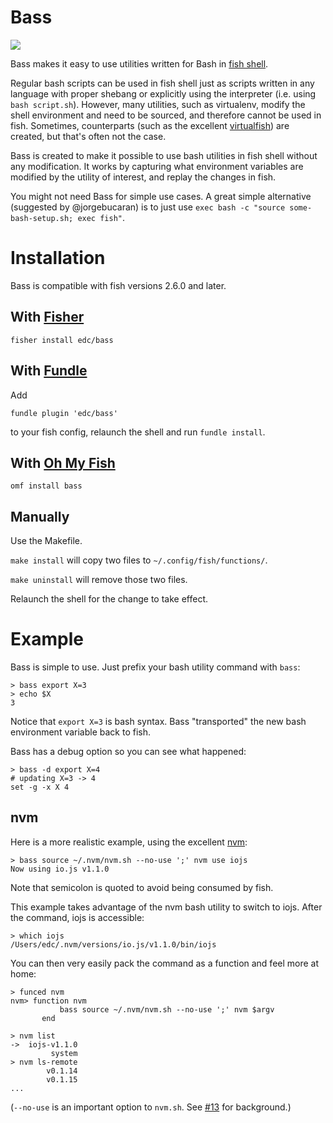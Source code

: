 # Bass

![](https://travis-ci.org/edc/bass.svg?branch=master)

Bass makes it easy to use utilities written for Bash in [fish shell](https://github.com/fish-shell/fish-shell/).

Regular bash scripts can be used in fish shell just as scripts written in any language with proper shebang or explicitly using the interpreter (i.e. using `bash script.sh`). However, many utilities, such as virtualenv, modify the shell environment and need to be sourced, and therefore cannot be used in fish. Sometimes, counterparts (such as the excellent [virtualfish](http://virtualfish.readthedocs.org/en/latest/)) are created, but that's often not the case.

Bass is created to make it possible to use bash utilities in fish shell without any modification. It works by capturing what environment variables are modified by the utility of interest, and replay the changes in fish.

You might not need Bass for simple use cases. A great simple alternative (suggested by @jorgebucaran) is to just use `exec bash -c "source some-bash-setup.sh; exec fish"`.

# Installation

Bass is compatible with fish versions 2.6.0 and later.

## With [Fisher](https://github.com/jorgebucaran/fisher)

```console
fisher install edc/bass
```

## With [Fundle](https://github.com/tuvistavie/fundle)

Add

```console
fundle plugin 'edc/bass'
```

to your fish config, relaunch the shell and run `fundle install`.

## With [Oh My Fish](https://github.com/oh-my-fish/oh-my-fish)

```console
omf install bass
```

## Manually

Use the Makefile.

`make install` will copy two files to `~/.config/fish/functions/`.

`make uninstall` will remove those two files.

Relaunch the shell for the change to take effect.

# Example

Bass is simple to use. Just prefix your bash utility command with `bass`:

```
> bass export X=3
> echo $X
3
```

Notice that `export X=3` is bash syntax. Bass "transported" the new bash
environment variable back to fish.

Bass has a debug option so you can see what happened:

```
> bass -d export X=4
# updating X=3 -> 4
set -g -x X 4
```

## nvm

Here is a more realistic example, using the excellent
[nvm](https://github.com/creationix/nvm):

```
> bass source ~/.nvm/nvm.sh --no-use ';' nvm use iojs
Now using io.js v1.1.0
```

Note that semicolon is quoted to avoid being consumed by fish.

This example takes advantage of the nvm bash utility to switch to iojs.
After the command, iojs is accessible:

```
> which iojs
/Users/edc/.nvm/versions/io.js/v1.1.0/bin/iojs
```

You can then very easily pack the command as a function and feel more at home:

```
> funced nvm
nvm> function nvm
           bass source ~/.nvm/nvm.sh --no-use ';' nvm $argv
       end

> nvm list
->  iojs-v1.1.0
         system
> nvm ls-remote
        v0.1.14
        v0.1.15
...
```

(`--no-use` is an important option to `nvm.sh`. See [#13](https://github.com/edc/bass/issues/13) for background.)
